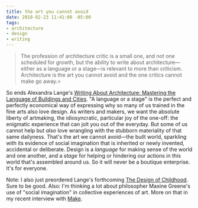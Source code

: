 ```yaml
---
title: the art you cannot avoid
date: 2018-02-23 11:41:00 -05:00
tags:
- architecture
- design
- writing
---
```


>The profession of architecture critic is a small one, and not one scheduled for growth, but the ability to write about architecture—either as a language or a stage—is relevant to more than criticism. Architecture is the art you cannot avoid and the one critics cannot make go away.>

So ends Alexandra Lange's [Writing About Architecture: Mastering the Language of Buildings and Cities](http://shop.harvard.com/book/9781616890537). "A language or a stage" is the perfect and perfectly economical way of expressing why so many of us trained in the fine arts also love design. As writers and makers, we want the absolute liberty of artmaking, the idiosyncratic, particular joy of the one-off: the enigmatic experience that can jolt you out of the everyday. But some of us cannot help but *also* love wrangling with the stubborn materiality of that same dailyness. That's the art we cannot avoid—the built world, sparkling with its evidence of social imagination that is inherited or newly invented, accidental or deliberate. Design is a *language* for making sense of the world and one another, and a *stage* for helping or hindering our actions in this world that's assembled around us. So it will never be a boutique enterprise. It's for everyone.

Note: I also just preordered Lange's forthcoming [The Design of Childhood](http://shop.harvard.com/book/9781632866356). Sure to be good. Also: I'm thinking a lot about philosopher Maxine Greene's use of "social imagination" in collective experiences of art. More on that in my recent interview with [Make](http://makezine.com/2018/02/02/engineering-art-bridge/).